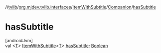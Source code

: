//[tvlib](../../../../index.md)/[org.mjdev.tvlib.interfaces](../../index.md)/[ItemWithSubtitle](../index.md)/[Companion](index.md)/[hasSubtitle](has-subtitle.md)

# hasSubtitle

[androidJvm]\
val &lt;[T](has-subtitle.md)&gt; [ItemWithSubtitle](../index.md)&lt;[T](has-subtitle.md)&gt;.[hasSubtitle](has-subtitle.md): [Boolean](https://kotlinlang.org/api/latest/jvm/stdlib/kotlin/-boolean/index.html)
